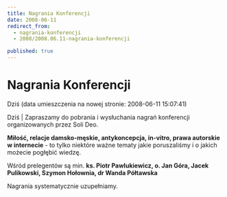 ```yaml
---
title: Nagrania Konferencji
date: 2008-06-11
redirect_from: 
  - nagrania-konferencji
  - 2008/2008.06.11-nagrania-konferencji

published: true
---
```




# Nagrania Konferencji

<time>Dziś (data umieszczenia na nowej stronie: 2008-06-11 15:07:41)</time>

Dziś | 
Zapraszamy do pobrania&nbsp;i&nbsp;wysłuchania nagrań konferencji organizowanych przez Soli Deo. 

**Miłość, relacje damsko-męskie, antykoncepcja, in-vitro, prawa autorskie w internecie** - to tylko niektóre ważne tematy jakie poruszaliśmy i o jakich możecie pogłębić wiedzę. 

Wśród prelegentów są min. **ks. Piotr Pawlukiewicz, o. Jan Góra, Jacek Pulikowski, Szymon Hołownia, dr Wanda Półtawska**

Nagrania systematycznie uzupełniamy.          

         


<!--{{json:{"created_date":"2008-06-11 15:07:41","publish_down":"0000-00-00 00:00:00","id":"636"}}}-->